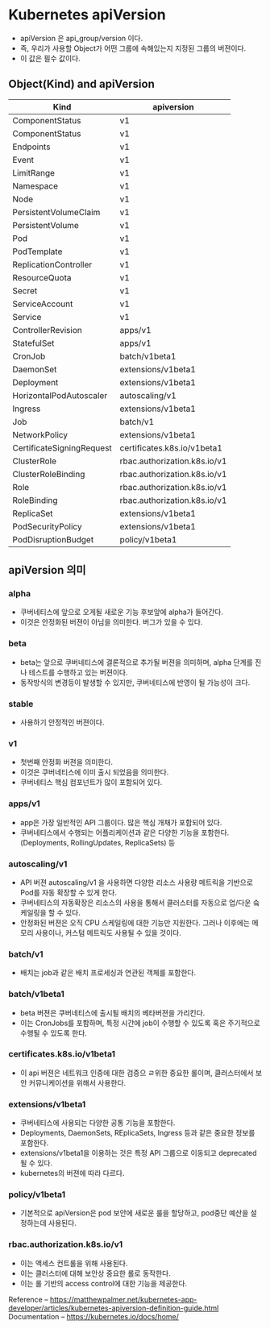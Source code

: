 # Kubernetes apiVersion

- apiVersion 은 api_group/version 이다. 
- 즉, 우리가 사용할 Object가 어떤 그룹에 속해있는지 지정된 그룹의 버젼이다. 
- 이 값은 필수 값이다. 

## Object(Kind) and apiVersion 

|Kind|	apiversion|
|---|---|
|ComponentStatus|	v1|
|ComponentStatus|	v1|
|Endpoints|	v1|
|Event|	v1|
|LimitRange|	v1|
|Namespace|	v1|
|Node|	v1|
|PersistentVolumeClaim|	v1|
|PersistentVolume|	v1|
|Pod|	v1|
|PodTemplate|	v1|
|ReplicationController|	v1|
|ResourceQuota|	v1|
|Secret|	v1|
|ServiceAccount|	v1|
|Service|	v1|
|ControllerRevision|	apps/v1|
|StatefulSet|	apps/v1|
|CronJob|	batch/v1beta1|
|DaemonSet|	extensions/v1beta1|
|Deployment|	extensions/v1beta1|
|HorizontalPodAutoscaler|	autoscaling/v1|
|Ingress|	extensions/v1beta1|
|Job|	batch/v1|
|NetworkPolicy|	extensions/v1beta1|
|CertificateSigningRequest|	certificates.k8s.io/v1beta1|
|ClusterRole|	rbac.authorization.k8s.io/v1|
|ClusterRoleBinding|	rbac.authorization.k8s.io/v1|
|Role|	rbac.authorization.k8s.io/v1|
|RoleBinding|	rbac.authorization.k8s.io/v1|
|ReplicaSet|	extensions/v1beta1|
|PodSecurityPolicy|	extensions/v1beta1|
|PodDisruptionBudget|	policy/v1beta1|

## apiVersion 의미 

### alpha

- 쿠버네티스에 앞으로 오게될 새로운 기능 후보앞에 alpha가 들어간다. 
- 이것은 안정화된 버젼이 아님을 의미한다. 버그가 있을 수 있다. 

### beta

- beta는 앞으로 쿠버네티스에 결론적으로 추가될 버젼을 의미하며, alpha 단계를 진나 테스트를 수행하고 있는 버젼이다. 
- 동작방식의 변경등이 발생할 수 있지만, 쿠버네티스에 반영이 될 가능성이 크다. 

### stable

- 사용하기 안정적인 버젼이다. 

### v1

- 첫번째 안정화 버젼을 의미한다. 
- 이것은 쿠버네티스에 이미 출시 되었음을 의미한다. 
- 쿠버네티스 핵심 컴포넌트가 많이 포함되어 있다. 

### apps/v1

- app은 가장 일반적인 API 그룹이다. 많은 핵심 개채가 포함되어 있다. 
- 쿠버네티스에서 수행되는 어플리케이션과 같은 다양한 기능을 포함한다. (Deployments, RollingUpdates, ReplicaSets) 등

### autoscaling/v1

- API 버젼 autoscaling/v1 을 사용하면 다양한 리소스 사용량 메트릭을 기반으로 Pod를 자동 확장할 수 있게 한다. 
- 쿠버네티스의 자동확장은 리소스의 사용을 통해서 클러스터를 자동으로 업/다운 슼케일링을 할 수 있다. 
- 안정화된 버젼은 오직 CPU 스케일링에 대한 기능만 지원한다. 그러나 이후에는 메모리 사용이나, 커스텀 메트릭도 사용될 수 있을 것이다. 
  
### batch/v1

- 배치는 job과 같은 배치 프로세싱과 연관된 객체를 포함한다. 

### batch/v1beta1

- beta 버젼은 쿠버네티스에 출시될 배치의 베타버젼을 가리킨다. 
- 이는 CronJobs를 포함하며, 특정 시간에 job이 수행할 수 있도록 혹은 주기적으로 수행될 수 있도록 한다. 

### certificates.k8s.io/v1beta1

- 이 api 버젼은 네트워크 인증에 대한 검증으 ㄹ위한 중요한 롤이며, 클러스터에서 보안 커뮤니케이션을 위해서 사용한다. 

### extensions/v1beta1

- 쿠버네티스에 사용되는 다양한 공통 기능을 포함한다. 
- Deployments, DaemonSets, REplicaSets, Ingress 등과 같은 중요한 정보를 포함한다. 
- extensions/v1beta1을 이용하는 것은 특정 API 그룹으로 이동되고 deprecated될 수 있다. 
- kubernetes의 버젼에 따라 다르다. 

### policy/v1beta1

- 기본적으로 apiVersion은 pod 보안에 새로운 룰을 할당하고, pod중단 예산을 설정하는데 사용된다. 

### rbac.authorization.k8s.io/v1

- 이는 액세스 컨트롤을 위해 사용된다. 
- 이는 클러스터에 대해 보안상 중요한 롤로 동작한다. 
- 이는 롤 기반의 access control에 대한 기능을 제공한다. 


Reference – https://matthewpalmer.net/kubernetes-app-developer/articles/kubernetes-apiversion-definition-guide.html
Documentation – https://kubernetes.io/docs/home/